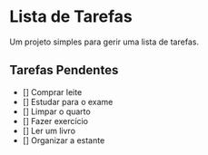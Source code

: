 # Lista de Tarefas
 Um projeto simples para gerir uma lista de tarefas.

## Tarefas Pendentes

- [] Comprar leite
- [] Estudar para o exame
- [] Limpar o quarto
- [] Fazer exercício
- [] Ler um livro
- [] Organizar a estante